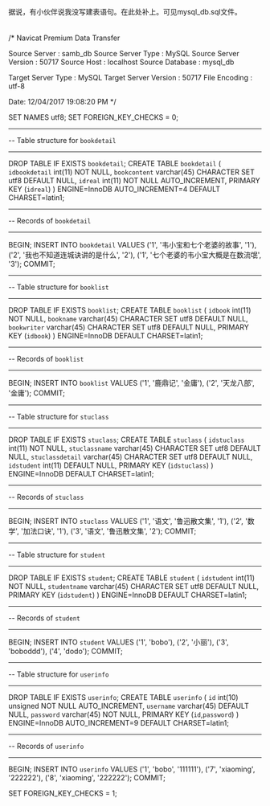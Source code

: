 据说，有小伙伴说我没写建表语句。在此处补上。可见mysql_db.sql文件。
</br>
</br>
</br>
/*
 Navicat Premium Data Transfer

 Source Server         : samb_db
 Source Server Type    : MySQL
 Source Server Version : 50717
 Source Host           : localhost
 Source Database       : mysql_db

 Target Server Type    : MySQL
 Target Server Version : 50717
 File Encoding         : utf-8

 Date: 12/04/2017 19:08:20 PM
*/

SET NAMES utf8;
SET FOREIGN_KEY_CHECKS = 0;

-- ----------------------------
--  Table structure for `bookdetail`
-- ----------------------------
DROP TABLE IF EXISTS `bookdetail`;
CREATE TABLE `bookdetail` (
  `idbookdetail` int(11) NOT NULL,
  `bookcontent` varchar(45) CHARACTER SET utf8 DEFAULT NULL,
  `idreal` int(11) NOT NULL AUTO_INCREMENT,
  PRIMARY KEY (`idreal`)
) ENGINE=InnoDB AUTO_INCREMENT=4 DEFAULT CHARSET=latin1;

-- ----------------------------
--  Records of `bookdetail`
-- ----------------------------
BEGIN;
INSERT INTO `bookdetail` VALUES ('1', '韦小宝和七个老婆的故事', '1'), ('2', '我也不知道连城诀讲的是什么', '2'), ('1', '七个老婆的韦小宝大概是在数流氓', '3');
COMMIT;

-- ----------------------------
--  Table structure for `booklist`
-- ----------------------------
DROP TABLE IF EXISTS `booklist`;
CREATE TABLE `booklist` (
  `idbook` int(11) NOT NULL,
  `bookname` varchar(45) CHARACTER SET utf8 DEFAULT NULL,
  `bookwriter` varchar(45) CHARACTER SET utf8 DEFAULT NULL,
  PRIMARY KEY (`idbook`)
) ENGINE=InnoDB DEFAULT CHARSET=latin1;

-- ----------------------------
--  Records of `booklist`
-- ----------------------------
BEGIN;
INSERT INTO `booklist` VALUES ('1', '鹿鼎记', '金庸'), ('2', '天龙八部', '金庸');
COMMIT;

-- ----------------------------
--  Table structure for `stuclass`
-- ----------------------------
DROP TABLE IF EXISTS `stuclass`;
CREATE TABLE `stuclass` (
  `idstuclass` int(11) NOT NULL,
  `stuclassname` varchar(45) CHARACTER SET utf8 DEFAULT NULL,
  `stuclassdetail` varchar(45) CHARACTER SET utf8 DEFAULT NULL,
  `idstudent` int(11) DEFAULT NULL,
  PRIMARY KEY (`idstuclass`)
) ENGINE=InnoDB DEFAULT CHARSET=latin1;

-- ----------------------------
--  Records of `stuclass`
-- ----------------------------
BEGIN;
INSERT INTO `stuclass` VALUES ('1', '语文', '鲁迅散文集', '1'), ('2', '数学', '加法口诀', '1'), ('3', '语文', '鲁迅散文集', '2');
COMMIT;

-- ----------------------------
--  Table structure for `student`
-- ----------------------------
DROP TABLE IF EXISTS `student`;
CREATE TABLE `student` (
  `idstudent` int(11) NOT NULL,
  `studentname` varchar(45) CHARACTER SET utf8 DEFAULT NULL,
  PRIMARY KEY (`idstudent`)
) ENGINE=InnoDB DEFAULT CHARSET=latin1;

-- ----------------------------
--  Records of `student`
-- ----------------------------
BEGIN;
INSERT INTO `student` VALUES ('1', 'bobo'), ('2', '小丽'), ('3', 'boboddd'), ('4', 'dodo');
COMMIT;

-- ----------------------------
--  Table structure for `userinfo`
-- ----------------------------
DROP TABLE IF EXISTS `userinfo`;
CREATE TABLE `userinfo` (
  `id` int(10) unsigned NOT NULL AUTO_INCREMENT,
  `username` varchar(45) DEFAULT NULL,
  `password` varchar(45) NOT NULL,
  PRIMARY KEY (`id`,`password`)
) ENGINE=InnoDB AUTO_INCREMENT=9 DEFAULT CHARSET=latin1;

-- ----------------------------
--  Records of `userinfo`
-- ----------------------------
BEGIN;
INSERT INTO `userinfo` VALUES ('1', 'bobo', '111111'), ('7', 'xiaoming', '222222'), ('8', 'xiaoming', '222222');
COMMIT;

SET FOREIGN_KEY_CHECKS = 1;

